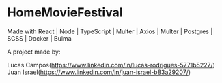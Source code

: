# HomeMovieFestival


Made with React | Node | TypeScript | Multer | Axios | Multer | Postgres | SCSS | Docker | Bulma

A project made by:

Lucas Campos(https://www.linkedin.com/in/lucas-rodrigues-5771b5227/)
Juan Israel(https://www.linkedin.com/in/juan-israel-b83a29207/)
